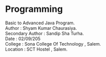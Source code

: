 # Programming
Basic to Advanced Java Program.<br>
Author : Shyam Kumar Chaurasiya.<br>
Secondary Author : Sandip Sha Turha.<br>
Date : 02/09/205<br>
College : Sona College Of Technology , Salem.<br>
Location : SCT Hostel , Salem.<br>